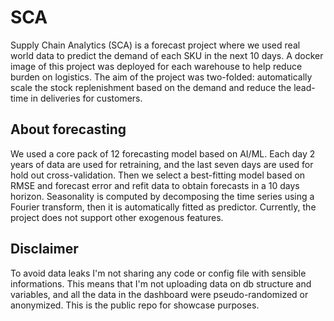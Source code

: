 # SCA
Supply Chain Analytics (SCA) is a forecast project where we used real world data to predict the demand of each SKU in the next 10 days. A docker image of this project was deployed for each warehouse to help reduce burden on logistics. The aim of the project was two-folded: automatically scale the stock replenishment based on the demand and reduce the lead-time in deliveries for customers.

## About forecasting
We used a core pack of 12 forecasting model based on AI/ML. Each day 2 years of data are used for retraining, and the last seven days are used for hold out cross-validation. Then we select a best-fitting model based on RMSE and forecast error and refit data to obtain forecasts in a 10 days horizon. Seasonality is computed by decomposing the time series using a Fourier transform, then it is automatically fitted as predictor. Currently, the project does not support other exogenous features.

## Disclaimer
To avoid data leaks I'm not sharing any code or config file with sensible informations. This means that I'm not uploading data on db structure and variables, and all the data in the dashboard were pseudo-randomized or anonymized. This is the public repo for showcase purposes.
